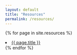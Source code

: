 ```yaml
---
layout: default
title: "Resources"
permalink: /resources/
---
```


{% for page in site.resources %}
  <li>
      <a href="{{ page.permalink }}">{{ page.title }}</a>
  </li>
{% endfor %}